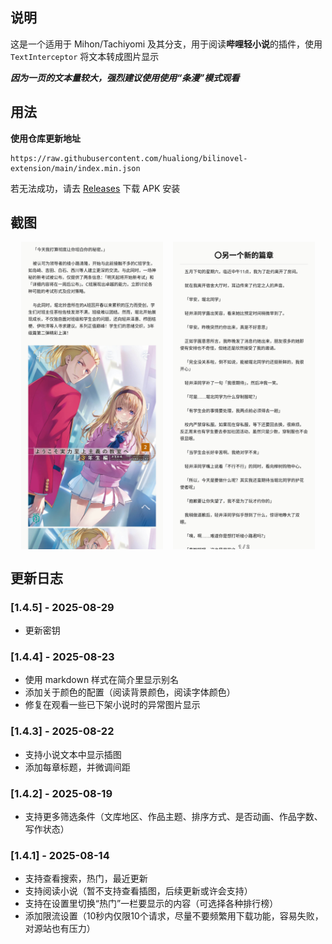 ## 说明 

这是一个适用于 Mihon/Tachiyomi 及其分支，用于阅读**哔哩轻小说**的插件，使用 `TextInterceptor` 将文本转成图片显示

***因为一页的文本量较大，强烈建议使用使用“条漫”模式观看***

## 用法

**使用仓库更新地址**

```
https://raw.githubusercontent.com/hualiong/bilinovel-extension/main/index.min.json
```

若无法成功，请去 [Releases](https://github.com/hualiong/bilinovel-extension/releases) 下载 APK 安装

## 截图
<div style="display: flex; justify-content: space-evenly;">
  <img src="screen/1.png" width="45%"/>
  <img src="screen/2.png" width="45%"/>
</div>

## 更新日志

### [1.4.5] - 2025-08-29
- 更新密钥

### [1.4.4] - 2025-08-23
- 使用 markdown 样式在简介里显示别名
- 添加关于颜色的配置（阅读背景颜色，阅读字体颜色）
- 修复在观看一些已下架小说时的异常图片显示

### [1.4.3] - 2025-08-22
- 支持小说文本中显示插图
- 添加每章标题，并微调间距

### [1.4.2] - 2025-08-19
- 支持更多筛选条件（文库地区、作品主题、排序方式、是否动画、作品字数、写作状态）

### [1.4.1] - 2025-08-14
- 支持查看搜索，热门，最近更新
- 支持阅读小说（暂不支持查看插图，后续更新或许会支持）
- 支持在设置里切换“热门”一栏要显示的内容（可选择各种排行榜）
- 添加限流设置（10秒内仅限10个请求，尽量不要频繁用下载功能，容易失败，对源站也有压力）